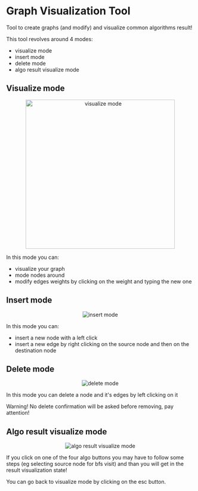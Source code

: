 # Graph Visualization Tool


Tool to create graphs (and modify) and visualize common algorithms result!

This tool revolves around 4 modes: 
- visualize mode
- insert mode
- delete mode
- algo result visualize mode

## Visualize mode
<p align="center">
  <img width="400" src="https://github.com/Spiz404/graph_visual/assets/58977203/e899b9ff-4876-4771-abc2-32baea77b4d6" alt="visualize mode">
</p>

In this mode you can:
- visualize your graph
- mode nodes around
- modify edges weights by clicking on the weight and typing the new one

## Insert mode
<p align="center">
  <img src="https://github.com/Spiz404/graph_visual/assets/58977203/edd57445-8cb5-457b-ac59-be20d521453a" alt="insert mode">
</p>

In this mode you can:
- insert a new node with a left click
- insert a new edge by right clicking on the source node and then on the destination node

## Delete mode
<p align="center">
  <img src="https://github.com/Spiz404/graph_visual/assets/58977203/39b6d7b5-7bf9-4722-9b05-ed0eba247ffe" alt="delete mode">
</p>
In this mode you can delete a node and it's edges by left clicking on it 

Warning! No delete confirmation will be asked before removing, pay attention!

## Algo result visualize mode
<p align="center">
  
<img src="https://github.com/Spiz404/graph_visual/assets/58977203/6cfb2c0d-6cb9-4413-96dd-e1f3f3a1ca4c" alt="algo result visualize mode">
</p>
If you click on one of the four algo buttons you may have to follow some steps (eg selecting source node for bfs visit)
and than you will get in the result visualization state! 

You can go back to visualize mode by clicking on the esc button.


